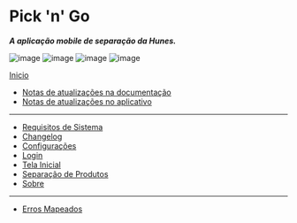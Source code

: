 # Pick 'n' Go

***A aplicação mobile de separação da Hunes.***

![image](https://img.shields.io/badge/Pick'n'Go-v1.3.1-success)
![image](https://img.shields.io/badge/android->=5.0%20(Lollipop)-blue)
![image](https://img.shields.io/badge/.Net_Standart-v2.0-blue)
![image](https://img.shields.io/badge/Pacote-br.com.Hunes.PickNGo-blueviolet)

[Inicio](https://github.com/devhunes/docs/blob/master/README.md#documenta%C3%A7%C3%B5es)

- [Notas de atualizações na documentação](https://github.com/devhunes/docs/blob/master/Pick%20'n'%20Go/notasDocumentacao.md#notas-da-documenta%C3%A7%C3%A3o)
- [Notas de atualizações no aplicativo](https://github.com/devhunes/docs/blob/master/Pick%20'n'%20Go/notasAplicativo.md#notas-de-atualiza%C3%A7%C3%A3o)

---

- [Requisitos de Sistema](https://github.com/devhunes/docs/blob/master/Pick%20'n'%20Go/requisitos.md#requisitos-de-sistema)
- [Changelog](https://github.com/devhunes/docs/blob/master/Pick%20'n'%20Go/changelog.md#changelog)
- [Configurações](https://github.com/devhunes/docs/blob/master/Pick%20'n'%20Go/configuracoes.md#configura%C3%A7%C3%B5es)
- [Login](https://github.com/devhunes/docs/blob/master/Pick%20'n'%20Go/login.md#login)
- [Tela Inicial](https://github.com/devhunes/docs/blob/master/Pick%20'n'%20Go/separacaoProdutos.md#acessando---tela-inicial)
- [Separação de Produtos](https://github.com/devhunes/docs/blob/master/Pick%20'n'%20Go/separacaoProdutos.md#separa%C3%A7%C3%A3o-de-produtos)
- [Sobre](https://github.com/devhunes/docs/blob/master/Pick%20'n'%20Go/sobre.md#sobre)

---

- [Erros Mapeados](https://github.com/devhunes/docs/blob/master/Pick%20'n'%20Go/errosMapeados.md#erros-mapeados)
